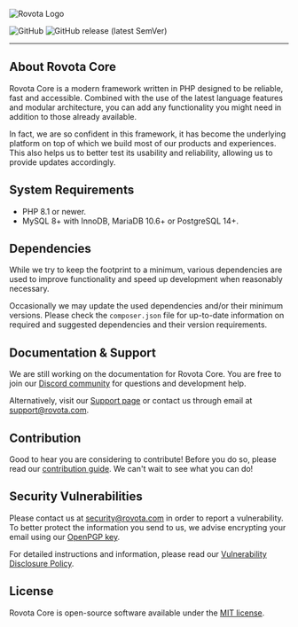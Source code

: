 ![Rovota Logo](https://cdn.rovota.com/branding/symbols/primary/64x64.png)

![GitHub](https://img.shields.io/github/license/Rovota/Core?style=flat-square)
![GitHub release (latest SemVer)](https://img.shields.io/github/v/release/Rovota/Core?sort=semver&style=flat-square)

---

## About Rovota Core

Rovota Core is a modern framework written in PHP designed to be reliable, fast and accessible. Combined with the use of the latest language features and modular architecture, you can add any functionality you might need in addition to those already available.

In fact, we are so confident in this framework, it has become the underlying platform on top of which we build most of our products and experiences. This also helps us to better test its usability and reliability, allowing us to provide updates accordingly.

## System Requirements

* PHP 8.1 or newer.
* MySQL 8+ with InnoDB, MariaDB 10.6+ or PostgreSQL 14+.

## Dependencies

While we try to keep the footprint to a minimum, various dependencies are used to improve functionality and speed up development when reasonably necessary.

Occasionally we may update the used dependencies and/or their minimum versions. Please check the `composer.json` file for up-to-date information on required and suggested dependencies and their version requirements.

## Documentation & Support

We are still working on the documentation for Rovota Core. You are free to join our [Discord community](https://discord.gg/vsfVXB4) for questions and development help.

Alternatively, visit our [Support page](https://rovota.com/support) or contact us through email at [support@rovota.com](mailto:support@rovota.com).

## Contribution

Good to hear you are considering to contribute! Before you do so, please read our [contribution guide](https://github.com/Rovota/Core/blob/main/.github/CONTRIBUTING.md). We can't wait to see what you can do!

## Security Vulnerabilities

Please contact us at [security@rovota.com](mailto:security@rovota.com) in order to report a vulnerability. To better protect the information you send to us, we advise encrypting your email using our [OpenPGP key](https://cdn.rovota.com/pgp/rovota-security-public.asc).

For detailed instructions and information, please read our [Vulnerability Disclosure Policy](https://rovota.com/trust/security/vulnerability-disclosure-policy).

## License

Rovota Core is open-source software available under the [MIT license](https://github.com/Rovota/Core/blob/main/LICENSE.md).
